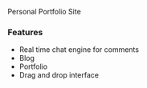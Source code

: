 Personal Portfolio Site
### Features

- Real time chat engine for comments
- Blog
- Portfolio
- Drag and drop interface
